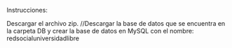 Instrucciones:

Descargar el archivo zip.
//Descargar la base de datos que se encuentra en la carpeta DB y crear la base de datos en MySQL con el nombre: redsocialuniversidadlibre

